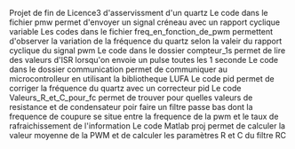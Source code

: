 Projet de fin de Licence3 d'asservissment d'un quartz
Le code dans le fichier pmw permet d'envoyer un signal créneau avec un rapport cyclique variable
Les codes dans le fichier freq_en_fonction_de_pwm permettent d'observer la variation de la fréquence du quartz selon la valeir du rapport cyclique du signal pwm
Le code dans le dossier compteur_1s permet de lire des valeurs d'ISR lorsqu'on envoie un pulse toutes les 1 seconde
Le code dans le dossier communication permet de communiquer au microcontrolleur en utilisant la bibliotheque LUFA
Le code pid permet de corriger la fréquence du quartz avec un correcteur pid
Le code Valeurs_R_et_C_pour_fc permet de trouver pour quelles valeurs de resistance et de condensateur poir faire un filtre passe bas dont la frequence de coupure se situe entre la frequence de la pwm et le taux de rafraichissement de l'information
Le code Matlab proj permet de calculer la valeur moyenne de la PWM et de calculer les paramètres R et C du filtre RC

